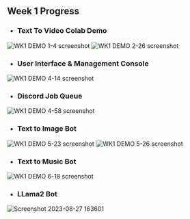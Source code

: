## Week 1 Progress

- ### Text To Video Colab Demo
![WK1 DEMO 1-4 screenshot](https://github.com/camenduru/text-to-video-model/assets/54370274/2c38652b-a1b6-481a-ad5b-e5bb41d3331f)
![WK1 DEMO 2-26 screenshot](https://github.com/camenduru/text-to-video-model/assets/54370274/af5a9305-f9e8-450e-8322-3f6a89495533)

- ### User Interface & Management Console
![WK1 DEMO 4-14 screenshot](https://github.com/camenduru/text-to-video-model/assets/54370274/57445b79-7296-4df2-8c69-bad2091c83e3)

- ### Discord Job Queue
![WK1 DEMO 4-58 screenshot](https://github.com/camenduru/text-to-video-model/assets/54370274/e42b83f4-c781-4071-ad80-a5f88d8484c7)

- ### Text to Image Bot
![WK1 DEMO 5-23 screenshot](https://github.com/camenduru/text-to-video-model/assets/54370274/3962e98a-4475-484b-95f1-5451186e6ae4)
![WK1 DEMO 5-26 screenshot](https://github.com/camenduru/text-to-video-model/assets/54370274/436941d3-a676-4e28-8ee8-9b15a31317cc)

- ### Text to Music Bot
![WK1 DEMO 6-18 screenshot](https://github.com/camenduru/text-to-video-model/assets/54370274/5bbd4591-c844-4e94-80b7-6d2e1e921a69)

- ### LLama2 Bot
![Screenshot 2023-08-27 163601](https://github.com/camenduru/text-to-video-model/assets/54370274/4d022ec6-cf1c-4e6a-9683-f1acc5cc9eb7)
